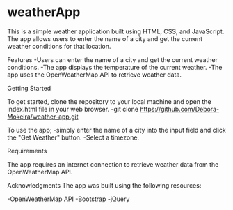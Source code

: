 # weatherApp

This is a simple weather application built using HTML, CSS, and JavaScript. The app allows users to enter the name of a city and get the current weather conditions for that location.

Features
-Users can enter the name of a city and get the current weather conditions.
-The app displays the temperature of the current weather.
-The app uses the OpenWeatherMap API to retrieve weather data.

Getting Started

To get started, clone the repository to your local machine and open the index.html file in your web browser.
-git clone https://github.com/Debora-Mokeira/weather-app.git


To use the app;
-simply enter the name of a city into the input field and click the "Get Weather" button.
-Select a timezone.

Requirements

The app requires an internet connection to retrieve weather data from the OpenWeatherMap API.

Acknowledgments
The app was built using the following resources:

-OpenWeatherMap API
-Bootstrap
-jQuery

